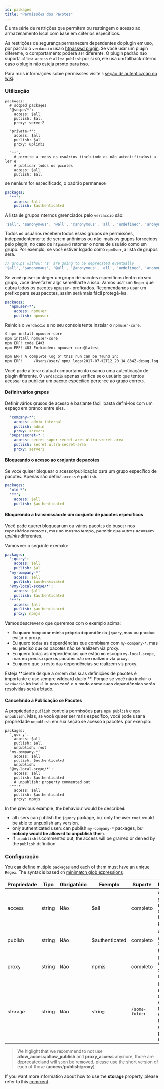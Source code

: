 ```yaml
---
id: packages
title: "Permissões dos Pacotes"
---
```


É uma série de restrições que permitem ou restringem o acesso ao armazenamento local com base em critérios específicos.

As restrições de segurança permanecem dependentes do plugin em uso, por padrão o `verdaccio` usa o [htpasswd plugin](https://github.com/verdaccio/verdaccio-htpasswd). Se você usar um plugin diferente, o comportamento poderá ser diferente. O plugin padrão não suporta `allow_access` e `allow_publish` por si só, ele usa um fallback interno caso o plugin não esteja pronto para isso.

Para mais informações sobre permissões visite a [seção de autenticação no wiki](auth.md).

### Utilização

```yalm
packages:
  # scoped packages
  '@scope/*':
    access: $all
    publish: $all
    proxy: server2

  'private-*':
    access: $all
    publish: $all
    proxy: uplink1

  '**':
    # permite a todos os usuários (incluindo os não autentificados) a ler e
    # publicar todos os pacotes
    access: $all
    publish: $all
```

se nenhum for especificado, o padrão permanece

```yaml
packages:
  '**':
    access: $all
    publish: $authenticated
```

A lista de grupos internos gerenciados pelo `verdaccio` são:

```js
'$all', '$anonymous', '@all', '@anonymous', 'all', 'undefined', 'anonymous'
```

Todos os usuários recebem todos esses grupos de permissões, independentemente de serem anônimos ou não, mais os grupos fornecidos pelo plugin, no caso de `htpasswd` retornar o nome de usuário como um grupo. Por exemplo, se você estiver logado como `npmUser`, a lista de grupos será.

```js
// groups without '$' are going to be deprecated eventually
'$all', '$anonymous', '@all', '@anonymous', 'all', 'undefined', 'anonymous', 'npmUser'
```

Se você quiser proteger um grupo de pacotes específicos dentro do seu grupo, você deve fazer algo semelhante a isso. Vamos usar um `Regex` que cubra todos os pacotes `npmuser-` prefixados. Recomendamos usar um prefixo para seus pacotes, assim será mais fácil protegê-los.

```yaml
packages:
  'npmuser-*':
    access: npmuser
    publish: npmuser
```

Reinicie o `verdaccio` e no seu console tente instalar o `npmuser-core`.

```bash
$ npm install npmuser-core
npm install npmuser-core
npm ERR! code E403
npm ERR! 403 Forbidden: npmuser-core@latest

npm ERR! A complete log of this run can be found in:
npm ERR!     /Users/user/.npm/_logs/2017-07-02T12_20_14_834Z-debug.log
```

Você pode alterar o atual comportamento usando uma autenticação de plugin diferente. O `verdaccio` apenas verifica se o usuário que tentou acessar ou publicar um pacote específico pertence ao grupo correto.

#### Definir vários grupos

Definir vários grupos de acesso é bastante fácil, basta defini-los com um espaço em branco entre eles.

```yaml
  'company-*':
    access: admin internal
    publish: admin
    proxy: server1
  'supersecret-*':
    access: secret super-secret-area ultra-secret-area
    publish: secret ultra-secret-area
    proxy: server1
```

#### Bloqueando o acesso ao conjunto de pacotes

Se você quiser bloquear o acesso/publicação para um grupo específico de pacotes. Apenas não defina `access` e `publish`.

```yaml
packages:
  'old-*':
  '**':
    access: $all
    publish: $authenticated
```

#### Bloqueando a transmissão de um conjunto de pacotes específicos

Você pode querer bloquear um ou vários pacotes de buscar nos repositórios remotos, mas ao mesmo tempo, permitir que outros acessem *uplinks* diferentes.

Vamos ver o seguinte exemplo:

```yaml
packages:
  'jquery':
    access: $all
    publish: $all
  'my-company-*':
    access: $all
    publish: $authenticated
  '@my-local-scope/*':
    access: $all
    publish: $authenticated
  '**':
    access: $all
    publish: $authenticated
    proxy: npmjs
```

Vamos descrever o que queremos com o exemplo acima:

* Eu quero hospedar minha própria dependência `jquery`, mas eu preciso evitar o proxy.
* Eu quero todas as dependências que combinam com `my-company-*`, mas eu preciso que os pacotes não se realizem via proxy.
* Eu quero todas as dependências que estão no escopo `my-local-scope`, mas eu preciso que os pacotes não se realizem via proxy.
* Eu quero que o resto das dependências se realizem via proxy.

Esteja **ciente de que a ordem das suas definições de pacotes é importante e use sempre wildcard duplo **. Porque se você não incluir o `verdaccio` irá incluí-lo para você e o modo como suas dependências serão resolvidas será afetado.

#### Cancelando a Publicação de Pacotes

A propriedade `publish` controla permissões para `npm publish` e `npm unpublish`. Mas, se você quiser ser mais específico, você pode usar a propriedade `unpublish` em sua seção de acesso a pacotes, por exemplo:

```yalm
packages:
  'jquery':
    access: $all
    publish: $all
    unpublish: root
  'my-company-*':
    access: $all
    publish: $authenticated
    unpublish: 
  '@my-local-scope/*':
    access: $all
    publish: $authenticated
    # unpublish: property commented out
  '**':
    access: $all
    publish: $authenticated
    proxy: npmjs
```

In the previous example, the behaviour would be described:

* all users can publish the `jquery` package, but only the user `root` would be able to unpublish any version.
* only authenticated users can publish `my-company-*` packages, but **nobody would be allowed to unpublish them**.
* If `unpublish` is commented out, the access will be granted or denied by the `publish` definition.

### Configuração

You can define mutiple `packages` and each of them must have an unique `Regex`. The syntax is based on [minimatch glob expressions](https://github.com/isaacs/minimatch).

| Propriedade | Tipo   | Obrigatório | Exemplo        | Suporte        | Descrição                                                                 |
| ----------- | ------ | ----------- | -------------- | -------------- | ------------------------------------------------------------------------- |
| access      | string | Não         | $all           | completo       | define groups allowed to access the package                               |
| publish     | string | Não         | $authenticated | completo       | define groups allowed to publish                                          |
| proxy       | string | Não         | npmjs          | completo       | limit look ups for specific uplink                                        |
| storage     | string | Não         | string         | `/some-folder` | it creates a subfolder whithin the storage folder for each package access |

> We higlight that we recommend to not use **allow_access**/**allow_publish** and **proxy_access** anymore, those are deprecated and will soon be removed, please use the short version of each of those (**access**/**publish**/**proxy**).

If you want more information about how to use the **storage** property, please refer to this [comment](https://github.com/verdaccio/verdaccio/issues/1383#issuecomment-509933674).